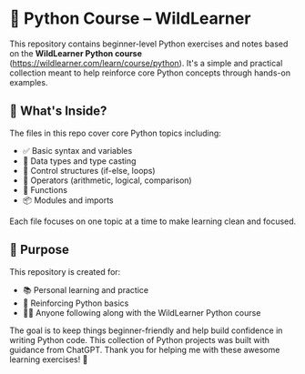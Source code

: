 # 📘 Python Course – WildLearner

This repository contains beginner-level Python exercises and notes based on the **WildLearner Python course** (https://wildlearner.com/learn/course/python). It's a simple and practical collection meant to help reinforce core Python concepts through hands-on examples.

## 🧠 What's Inside?

The files in this repo cover core Python topics including:

- ✅ Basic syntax and variables  
- 🔢 Data types and type casting  
- 🔁 Control structures (if-else, loops)  
- 🧮 Operators (arithmetic, logical, comparison)  
- 🧰 Functions  
- 📦 Modules and imports  

Each file focuses on one topic at a time to make learning clean and focused.

## 🎯 Purpose

This repository is created for:

- 📚 Personal learning and practice  
- 🚀 Reinforcing Python basics  
- 👨‍💻 Anyone following along with the WildLearner Python course

The goal is to keep things beginner-friendly and help build confidence in writing Python code.
This collection of Python projects was built with guidance from ChatGPT. Thank you for helping me with these awesome learning exercises! 🙏
